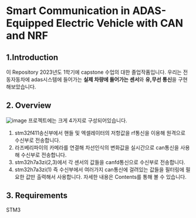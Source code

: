 # Smart Communication in ADAS-Equipped Electric Vehicle with CAN and NRF
## 1.Introduction 
이 Repository 2023년도 1학기에 capstone 수업의 대한 졸업작품입니다.
우리는 전동자동차에 adas시스템에 들어가는 **실제 차량에 들어가는 센서**와 **유,무선 통신**을 구현해보았습니다.

## 2. Overview
![image](https://github.com/sc11046/adas_with_can_nrf/assets/121782720/2adb81d7-0ad7-4dd9-9e30-1acd12218d63)
프로젝트에는 크게 4가지로 구성되어있습니다.

1) stm32f411송신부에서 핸들 및 엑셀레이터의 저항값을 rf통신을 이용해 원격으로 수신부로 전송합니다.
2) 라즈베리파이의 카메라를 연결해 차선인식의 변화값을 실시간으로 can통신을 사용해 수신부로 전송합니다.
3) stm32h7a3zi(2,3)에서 각 센서의 값들을 canfd통신으로 수신부로 전송합니다.
4) stm32h7a3zi(1) 즉 수신부에서 여러가지 can통신에 걸려있는 값들을 필터링에 필요한 값만 출력해서 사용합니다.
자세한 내용은 Contents를 통해 볼 수 있습니다.
## 3. Requirements

STM3

